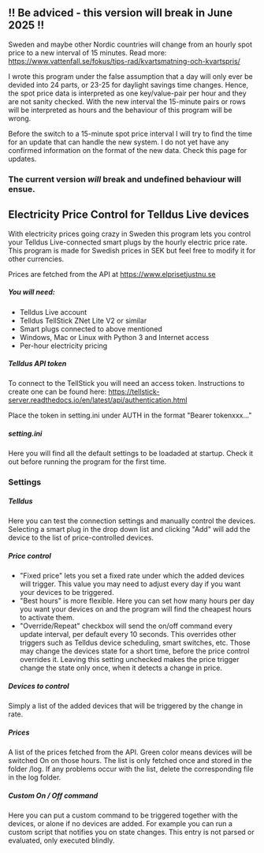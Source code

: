 ## !! Be adviced - this version will break in June 2025 !!
Sweden and maybe other Nordic countries will change from an hourly spot price to a new interval of 15 minutes. Read more: https://www.vattenfall.se/fokus/tips-rad/kvartsmatning-och-kvartspris/

I wrote this program under the false assumption that a day will only ever be devided into 24 parts, or 23-25 for daylight savings time changes. Hence, the spot price data is interpreted as one key/value-pair per hour and they are not sanity checked. With the new interval the 15-minute pairs or rows will be interpreted as hours and the behaviour of this program will be wrong.

Before the switch to a 15-minute spot price interval I will try to find the time for an update that can handle the new system. I do not yet have any confirmed information on the format of the new data. Check this page for updates.

### The current version _will_ break and undefined behaviour will ensue.

## Electricity Price Control for Telldus Live devices

With electricity prices going crazy in Sweden this program lets you control your Telldus Live-connected smart plugs by the hourly electric price rate. This program is made for Swedish prices in SEK but feel free to modify it for other currencies.

Prices are fetched from the API at https://www.elprisetjustnu.se

##### You will need:
* Telldus Live account
* Telldus TellStick ZNet Lite V2 or similar
* Smart plugs connected to above mentioned
* Windows, Mac or Linux with Python 3 and Internet access
* Per-hour electricity pricing

##### Telldus API token
To connect to the TellStick you will need an access token. Instructions to create one can be found here: https://tellstick-server.readthedocs.io/en/latest/api/authentication.html

Place the token in setting.ini under AUTH in the format "Bearer tokenxxx..."

##### setting.ini
Here you will find all the default settings to be loadaded at startup. Check it out before running the program for the first time.

### Settings
##### Telldus
Here you can test the connection settings and manually control the devices. Selecting a smart plug in the drop down list and clicking "Add" will add the device to the list of price-controlled devices.

##### Price control
* "Fixed price" lets you set a fixed rate under which the added devices will trigger. This value you may need to adjust every day if you want your devices to be triggered.
* "Best hours" is more flexible. Here you can set how many hours per day you want your devices on and the program will find the cheapest hours to activate them.
* "Override/Repeat" checkbox will send the on/off command every update interval, per default every 10 seconds. This overrides other triggers such as Telldus device scheduling, smart switches, etc. Those may change the devices state for a short time, before the price control overrides it. Leaving this setting unchecked makes the price trigger change the state only once, when it detects a change in price.

##### Devices to control
Simply a list of the added devices that will be triggered by the change in rate.

##### Prices
A list of the prices fetched from the API. Green color means devices will be switched On on those hours. The list is only fetched once and stored in the folder /log. If any problems occur with the list, delete the corresponding file in the log folder.

##### Custom On / Off command
Here you can put a custom command to be triggered together with the devices, or alone if no devices are added. For example you can run a custom script that notifies you on state changes. This entry is not parsed or evaluated, only executed blindly.
